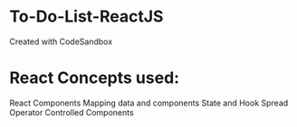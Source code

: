 # To-Do-List-ReactJS
Created with CodeSandbox

# React Concepts used:
  React Components
  Mapping data and components
  State and Hook
  Spread Operator
  Controlled Components
